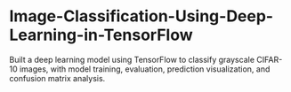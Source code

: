 # Image-Classification-Using-Deep-Learning-in-TensorFlow
Built a deep learning model using TensorFlow to classify grayscale CIFAR-10 images, with model training, evaluation, prediction visualization, and confusion matrix analysis.
